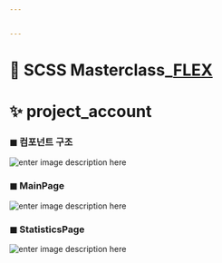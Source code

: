 ```yaml
---


---
```


<h1 id="👑-scss-masterclass_flex">👑 SCSS Masterclass_<a href="https://github.com/gay0ung/TIL_note/blob/master/FLEX&amp;GRID/Theory/FLEX.md">FLEX</a></h1>
<h1 id="✨-project_account">✨ project_account</h1>
<h3 id="◼-컴포넌트-구조">◼ 컴포넌트 구조</h3>
<p><img src="https://ifh.cc/g/FwPzEw.jpg" alt="enter image description here"></p>
<h3 id="◼-mainpage">◼ MainPage</h3>
<p><img src="https://ifh.cc/g/4hYOZ3.jpg" alt="enter image description here"></p>
<h3 id="◼-statisticspage">◼ StatisticsPage</h3>
<p><img src="https://ifh.cc/g/FBWMqQ.jpg" alt="enter image description here"></p>

